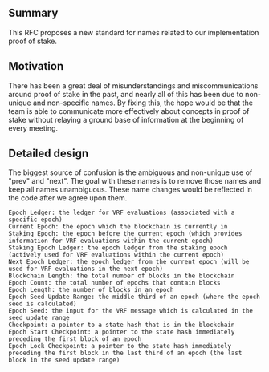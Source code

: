 ## Summary
[summary]: #summary

This RFC proposes a new standard for names related to our implementation proof of stake.

## Motivation
[motivation]: #motivation

There has been a great deal of misunderstandings and miscommunications around proof of stake in the past, and nearly all of this has been due to non-unique and non-specific names. By fixing this, the hope would be that the team is able to communicate more effectively about concepts in proof of stake without relaying a ground base of information at the beginning of every meeting.

## Detailed design
[detailed-design]: #detailed-design

The biggest source of confusion is the ambiguous and non-unique use of "prev" and "next". The goal with these names is to remove those names and keep all names unambiguous. These name changes would be reflected in the code after we agree upon them.

```
Epoch Ledger: the ledger for VRF evaluations (associated with a specific epoch)
Current Epoch: the epoch which the blockchain is currently in
Staking Epoch: the epoch before the current epoch (which provides information for VRF evaluations within the current epoch)
Staking Epoch Ledger: the epoch ledger from the staking epoch (actively used for VRF evaluations within the current epoch)
Next Epoch Ledger: the epoch ledger from the current epoch (will be used for VRF evaluations in the next epoch)
Blockchain Length: the total number of blocks in the blockchain
Epoch Count: the total number of epochs that contain blocks
Epoch Length: the number of blocks in an epoch
Epoch Seed Update Range: the middle third of an epoch (where the epoch seed is calculated)
Epoch Seed: the input for the VRF message which is calculated in the seed update range
Checkpoint: a pointer to a state hash that is in the blockchain
Epoch Start Checkpoint: a pointer to the state hash immediately preceding the first block of an epoch
Epoch Lock Checkpoint: a pointer to the state hash immediately preceding the first block in the last third of an epoch (the last block in the seed update range)
```
